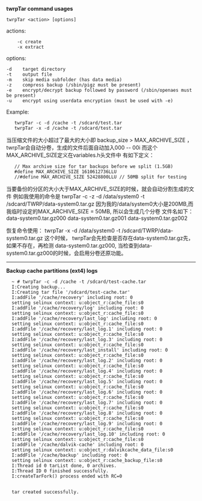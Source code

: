 
**twrpTar command usages**


 
   	twrpTar <action> [options]

  actions: 
  
        -c create 
        -x extract

 options:
 
    -d    target directory
    -t    output file
	-m    skip media subfolder (has data media)
	-z    compress backup (/sbin/pigz must be present)
	-e    encrypt/decrypt backup followed by password (/sbin/openaes must be present)
	-u    encrypt using userdata encryption (must be used with -e)

 Example: 
 
       twrpTar -c -d /cache -t /sdcard/test.tar
       twrpTar -x -d /cache -t /sdcard/test.tar



当压缩文件的大小超过了最大的大小即
backup_size > MAX_ARCHIVE_SIZE ，twrpTar会自动分卷，生成的文件后面自动加入000 -- 00i
而这个MAX_ARCHIVE_SIZE定义在variables.h头文件中
有如下定义：


       // Max archive size for tar backups before we split (1.5GB)
       #define MAX_ARCHIVE_SIZE 1610612736LLU
       //#define MAX_ARCHIVE_SIZE 52428800LLU // 50MB split for testing
当要备份的分区的大小大于MAX_ARCHIVE_SIZE的时候，就会自动分割生成的文件
例如我使用的命令是
         twrpTar -c -z -d /data/system0 -t /sdcard/TWRP/data-system0.tar.gz
因为我的/data/system0大小是200MB,而我临时设定的MAX_ARCHIVE_SIZE = 50MB,
所以会生成几个分卷
文件名如下：
         data-system0.tar.gz000
         data-system0.tar.gz001
         data-system0.tar.gz002

恢复命令使用：
         twrpTar -x -d /data/system0 -t /sdcard/TWRP/data-system0.tar.gz 
 这个时候， twrpTar会先检查是否存在data-system0.tar.gz先，如果不存在，再检测
data-system0.tar.gz000,
当检查到data-system0.tar.gz000的时候，会启用分卷还原功能。



------------------------------------------------------------------------------------

**Backup cache partitions (ext4) logs**



      ~ # twrpTar -c -d /cache -t /sdcard/test-cache.tar
      I:Creating backup...
      I:Creating tar file '/sdcard/test-cache.tar'
      I:addFile '/cache/recovery' including root: 0
      setting selinux context: u:object_r:cache_file:s0
      I:addFile '/cache/recovery/log' including root: 0
      setting selinux context: u:object_r:cache_file:s0
      I:addFile '/cache/recovery/last_log' including root: 0
      setting selinux context: u:object_r:cache_file:s0
      I:addFile '/cache/recovery/last_log.1' including root: 0
      setting selinux context: u:object_r:cache_file:s0
      I:addFile '/cache/recovery/last_log.3' including root: 0
      setting selinux context: u:object_r:cache_file:s0
      I:addFile '/cache/recovery/last_install' including root: 0
      setting selinux context: u:object_r:cache_file:s0
      I:addFile '/cache/recovery/last_log.2' including root: 0
      setting selinux context: u:object_r:cache_file:s0
      I:addFile '/cache/recovery/last_log.4' including root: 0
      setting selinux context: u:object_r:cache_file:s0
      I:addFile '/cache/recovery/last_log.5' including root: 0
      setting selinux context: u:object_r:cache_file:s0
      I:addFile '/cache/recovery/last_log.6' including root: 0
      setting selinux context: u:object_r:cache_file:s0
      I:addFile '/cache/recovery/last_log.7' including root: 0
      setting selinux context: u:object_r:cache_file:s0
      I:addFile '/cache/recovery/last_log.8' including root: 0
      setting selinux context: u:object_r:cache_file:s0
      I:addFile '/cache/recovery/last_log.9' including root: 0
      setting selinux context: u:object_r:cache_file:s0
      I:addFile '/cache/recovery/last_log.10' including root: 0
      setting selinux context: u:object_r:cache_file:s0
      I:addFile '/cache/dalvik-cache' including root: 0
      setting selinux context: u:object_r:dalvikcache_data_file:s0
      I:addFile '/cache/backup' including root: 0
      setting selinux context: u:object_r:cache_backup_file:s0
      I:Thread id 0 tarList done, 0 archives.
      I:Thread ID 0 finished successfully.
      I:createTarFork() process ended with RC=0


      tar created successfully.



